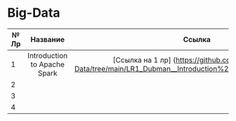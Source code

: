 # Big-Data

| № Лр  | Название      | Ссылка    | Статус лр|
|-------|:-------------:|:---------:|---------:|
|   1   |Introduction to Apache Spark               |[Ссылка на 1 лр] (https://github.com/Won20/Big-Data/tree/main/LR1_Dubman__Introduction%20to%20Apache%20Spark)        |отправлен          |
|   2   |               |           |          |
|   3   |               |           |          |
|   4   |               |           |          |



